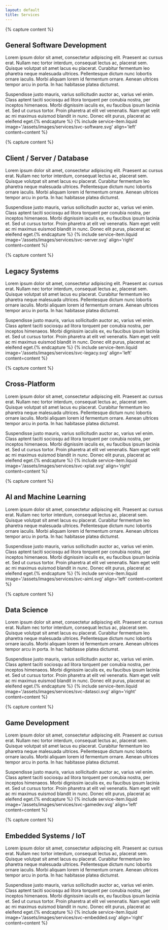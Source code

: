 ```yaml
---
layout: default
title: Services
---
```


{% capture content %}
## General Software Development

Lorem ipsum dolor sit amet, consectetur adipiscing elit. Praesent ac cursus erat. Nullam nec tortor interdum, consequat lectus ac, placerat sem. Quisque volutpat sit amet lacus eu placerat. Curabitur fermentum leo pharetra neque malesuada ultrices. Pellentesque dictum nunc lobortis ornare iaculis. Morbi aliquam lorem id fermentum ornare. Aenean ultrices tempor arcu in porta. In hac habitasse platea dictumst.

Suspendisse justo mauris, varius sollicitudin auctor ac, varius vel enim. Class aptent taciti sociosqu ad litora torquent per conubia nostra, per inceptos himenaeos. Morbi dignissim iaculis ex, eu faucibus ipsum lacinia et. Sed ut cursus tortor. Proin pharetra at elit vel venenatis. Nam eget velit ac mi maximus euismod blandit in nunc. Donec elit purus, placerat ac eleifend eget.{% endcapture %}
{% include service-item.liquid image='/assets/images/services/svc-software.svg' align='left' content=content %}


{% capture content %}
## Client / Server / Database

Lorem ipsum dolor sit amet, consectetur adipiscing elit. Praesent ac cursus erat. Nullam nec tortor interdum, consequat lectus ac, placerat sem. Quisque volutpat sit amet lacus eu placerat. Curabitur fermentum leo pharetra neque malesuada ultrices. Pellentesque dictum nunc lobortis ornare iaculis. Morbi aliquam lorem id fermentum ornare. Aenean ultrices tempor arcu in porta. In hac habitasse platea dictumst.

Suspendisse justo mauris, varius sollicitudin auctor ac, varius vel enim. Class aptent taciti sociosqu ad litora torquent per conubia nostra, per inceptos himenaeos. Morbi dignissim iaculis ex, eu faucibus ipsum lacinia et. Sed ut cursus tortor. Proin pharetra at elit vel venenatis. Nam eget velit ac mi maximus euismod blandit in nunc. Donec elit purus, placerat ac eleifend eget.{% endcapture %}
{% include service-item.liquid image='/assets/images/services/svc-server.svg' align='right' content=content %}


{% capture content %}
## Legacy Systems

Lorem ipsum dolor sit amet, consectetur adipiscing elit. Praesent ac cursus erat. Nullam nec tortor interdum, consequat lectus ac, placerat sem. Quisque volutpat sit amet lacus eu placerat. Curabitur fermentum leo pharetra neque malesuada ultrices. Pellentesque dictum nunc lobortis ornare iaculis. Morbi aliquam lorem id fermentum ornare. Aenean ultrices tempor arcu in porta. In hac habitasse platea dictumst.

Suspendisse justo mauris, varius sollicitudin auctor ac, varius vel enim. Class aptent taciti sociosqu ad litora torquent per conubia nostra, per inceptos himenaeos. Morbi dignissim iaculis ex, eu faucibus ipsum lacinia et. Sed ut cursus tortor. Proin pharetra at elit vel venenatis. Nam eget velit ac mi maximus euismod blandit in nunc. Donec elit purus, placerat ac eleifend eget.{% endcapture %}
{% include service-item.liquid image='/assets/images/services/svc-legacy.svg' align='left' content=content %}


{% capture content %}
## Cross-Platform

Lorem ipsum dolor sit amet, consectetur adipiscing elit. Praesent ac cursus erat. Nullam nec tortor interdum, consequat lectus ac, placerat sem. Quisque volutpat sit amet lacus eu placerat. Curabitur fermentum leo pharetra neque malesuada ultrices. Pellentesque dictum nunc lobortis ornare iaculis. Morbi aliquam lorem id fermentum ornare. Aenean ultrices tempor arcu in porta. In hac habitasse platea dictumst.

Suspendisse justo mauris, varius sollicitudin auctor ac, varius vel enim. Class aptent taciti sociosqu ad litora torquent per conubia nostra, per inceptos himenaeos. Morbi dignissim iaculis ex, eu faucibus ipsum lacinia et. Sed ut cursus tortor. Proin pharetra at elit vel venenatis. Nam eget velit ac mi maximus euismod blandit in nunc. Donec elit purus, placerat ac eleifend eget.{% endcapture %}
{% include service-item.liquid image='/assets/images/services/svc-xplat.svg' align='right' content=content %}


{% capture content %}
## AI and Machine Learning

Lorem ipsum dolor sit amet, consectetur adipiscing elit. Praesent ac cursus erat. Nullam nec tortor interdum, consequat lectus ac, placerat sem. Quisque volutpat sit amet lacus eu placerat. Curabitur fermentum leo pharetra neque malesuada ultrices. Pellentesque dictum nunc lobortis ornare iaculis. Morbi aliquam lorem id fermentum ornare. Aenean ultrices tempor arcu in porta. In hac habitasse platea dictumst.

Suspendisse justo mauris, varius sollicitudin auctor ac, varius vel enim. Class aptent taciti sociosqu ad litora torquent per conubia nostra, per inceptos himenaeos. Morbi dignissim iaculis ex, eu faucibus ipsum lacinia et. Sed ut cursus tortor. Proin pharetra at elit vel venenatis. Nam eget velit ac mi maximus euismod blandit in nunc. Donec elit purus, placerat ac eleifend eget.{% endcapture %}
{% include service-item.liquid image='/assets/images/services/svc-aiml.svg' align='left' content=content %}


{% capture content %}
## Data Science

Lorem ipsum dolor sit amet, consectetur adipiscing elit. Praesent ac cursus erat. Nullam nec tortor interdum, consequat lectus ac, placerat sem. Quisque volutpat sit amet lacus eu placerat. Curabitur fermentum leo pharetra neque malesuada ultrices. Pellentesque dictum nunc lobortis ornare iaculis. Morbi aliquam lorem id fermentum ornare. Aenean ultrices tempor arcu in porta. In hac habitasse platea dictumst.

Suspendisse justo mauris, varius sollicitudin auctor ac, varius vel enim. Class aptent taciti sociosqu ad litora torquent per conubia nostra, per inceptos himenaeos. Morbi dignissim iaculis ex, eu faucibus ipsum lacinia et. Sed ut cursus tortor. Proin pharetra at elit vel venenatis. Nam eget velit ac mi maximus euismod blandit in nunc. Donec elit purus, placerat ac eleifend eget.{% endcapture %}
{% include service-item.liquid image='/assets/images/services/svc-datasci.svg' align='right' content=content %}


{% capture content %}
## Game Development

Lorem ipsum dolor sit amet, consectetur adipiscing elit. Praesent ac cursus erat. Nullam nec tortor interdum, consequat lectus ac, placerat sem. Quisque volutpat sit amet lacus eu placerat. Curabitur fermentum leo pharetra neque malesuada ultrices. Pellentesque dictum nunc lobortis ornare iaculis. Morbi aliquam lorem id fermentum ornare. Aenean ultrices tempor arcu in porta. In hac habitasse platea dictumst.

Suspendisse justo mauris, varius sollicitudin auctor ac, varius vel enim. Class aptent taciti sociosqu ad litora torquent per conubia nostra, per inceptos himenaeos. Morbi dignissim iaculis ex, eu faucibus ipsum lacinia et. Sed ut cursus tortor. Proin pharetra at elit vel venenatis. Nam eget velit ac mi maximus euismod blandit in nunc. Donec elit purus, placerat ac eleifend eget.{% endcapture %}
{% include service-item.liquid image='/assets/images/services/svc-gamedev.svg' align='left' content=content %}


{% capture content %}
## Embedded Systems / IoT

Lorem ipsum dolor sit amet, consectetur adipiscing elit. Praesent ac cursus erat. Nullam nec tortor interdum, consequat lectus ac, placerat sem. Quisque volutpat sit amet lacus eu placerat. Curabitur fermentum leo pharetra neque malesuada ultrices. Pellentesque dictum nunc lobortis ornare iaculis. Morbi aliquam lorem id fermentum ornare. Aenean ultrices tempor arcu in porta. In hac habitasse platea dictumst.

Suspendisse justo mauris, varius sollicitudin auctor ac, varius vel enim. Class aptent taciti sociosqu ad litora torquent per conubia nostra, per inceptos himenaeos. Morbi dignissim iaculis ex, eu faucibus ipsum lacinia et. Sed ut cursus tortor. Proin pharetra at elit vel venenatis. Nam eget velit ac mi maximus euismod blandit in nunc. Donec elit purus, placerat ac eleifend eget.{% endcapture %}
{% include service-item.liquid image='/assets/images/services/svc-embedded.svg' align='right' content=content %}


